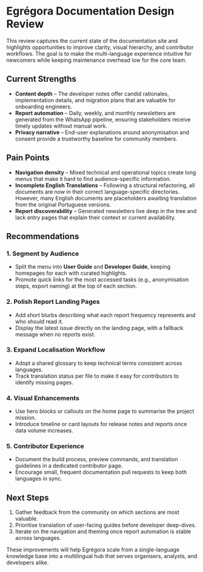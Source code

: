 # Egrégora Documentation Design Review

This review captures the current state of the documentation site and highlights opportunities to improve clarity, visual hierarchy, and contributor workflows. The goal is to make the multi-language experience intuitive for newcomers while keeping maintenance overhead low for the core team.

## Current Strengths

- **Content depth** – The developer notes offer candid rationales, implementation details, and migration plans that are valuable for onboarding engineers.
- **Report automation** – Daily, weekly, and monthly newsletters are generated from the WhatsApp pipeline, ensuring stakeholders receive timely updates without manual work.
- **Privacy narrative** – End-user explanations around anonymisation and consent provide a trustworthy baseline for community members.

## Pain Points

- **Navigation density** – Mixed technical and operational topics create long menus that make it hard to find audience-specific information.
- **Incomplete English Translations** – Following a structural refactoring, all documents are now in their correct language-specific directories. However, many English documents are placeholders awaiting translation from the original Portuguese versions.
- **Report discoverability** – Generated newsletters live deep in the tree and lack entry pages that explain their context or current availability.

## Recommendations

### 1. Segment by Audience
- Split the menu into **User Guide** and **Developer Guide**, keeping homepages for each with curated highlights.
- Promote quick links for the most accessed tasks (e.g., anonymisation steps, export naming) at the top of each section.

### 2. Polish Report Landing Pages
- Add short blurbs describing what each report frequency represents and who should read it.
- Display the latest issue directly on the landing page, with a fallback message when no reports exist.

### 3. Expand Localisation Workflow
- Adopt a shared glossary to keep technical terms consistent across languages.
- Track translation status per file to make it easy for contributors to identify missing pages.

### 4. Visual Enhancements
- Use hero blocks or callouts on the home page to summarise the project mission.
- Introduce timeline or card layouts for release notes and reports once data volume increases.

### 5. Contributor Experience
- Document the build process, preview commands, and translation guidelines in a dedicated contributor page.
- Encourage small, frequent documentation pull requests to keep both languages in sync.

## Next Steps

1. Gather feedback from the community on which sections are most valuable.
2. Prioritise translation of user-facing guides before developer deep-dives.
3. Iterate on the navigation and theming once report automation is stable across languages.

These improvements will help Egrégora scale from a single-language knowledge base into a multilingual hub that serves organisers, analysts, and developers alike.
